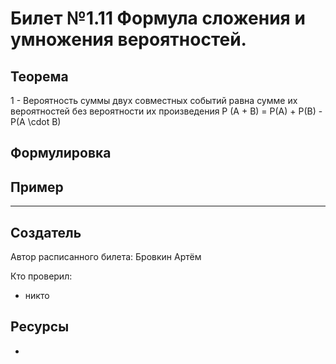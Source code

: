 # Билет №1.11 Формула сложения и умножения вероятностей.

## Теорема

1 - Вероятность суммы двух совместных событий равна сумме их вероятностей без вероятности их произведения
P (A + B) = P(A) + P(B) - P(A \cdot B)

## Формулировка



## Пример


---
## Создатель

Автор расписанного билета: Бровкин Артём

Кто проверил:
- никто

## Ресурсы
- 
